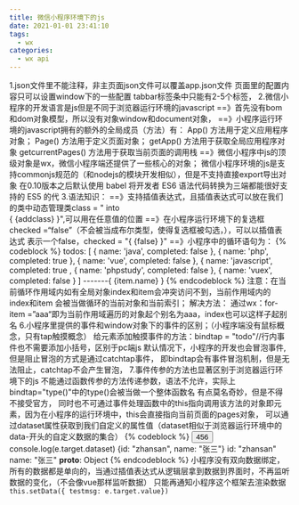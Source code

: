```yaml
---
title: 微信小程序环境下的js
date: 2021-01-01 23:41:10
tags:
  - wx
categories:
  - wx api
---
```



1.json文件里不能注释，非主页面json文件可以覆盖app.json文件
                     页面里的配置内容只可以设置window下的一些配置
	    tabbar标签条中只能有2-5个标签，
2.微信小程序的开发语言是js但是不同于浏览器运行环境的javascript
	==》首先没有bom和dom对象模型，所以没有对象window和document对象，
	==》小程序运行环境的javascript拥有的额外的全局成员（方法）有：
	        App()    方法用于定义应用程序对象；
	        Page()   方法用于定义页面对象；
	        getApp()   方法用于获取全局应用程序对象
	        getcurrentPages()   方法用于获取当前页面的调用栈
	==》微信小程序中js的顶级对象是wx，微信小程序端还提供了一些核心的对象；
	        微信小程序环境的js是支持commonjs规范的（和nodejs的模块开发相似），但是不支持直接export导出对象
	        在0.10版本之后默认使用 babel 将开发者 ES6 语法代码转换为三端都能很好支持的 ES5 的代
3.语法知识：
	==》支持插值表达式，且插值表达式可以放在我们的类中动态管理类class = " into  
	{ {addclass} }",可以用在任意值的位置
	==》在小程序运行环境下的复选框checked =“false”（不会被当成布尔类型，使得复选框被勾选，），可以以插值表达式
	         表示一个false，checked = "{ {false} }"
	==》小程序中的循环语句为：
	{% codeblock %}
            todos: [
                { name: 'java', completed: false },
                { name: 'php', completed: true },
                { name: 'vue', completed: false },
                { name: 'javascript', completed: true ,
                { name: 'phpstudy', completed: false },
                { name: 'vuex', completed: false }
             ]
	        <view wx:for="{ { todos } }" wx:key="item">
    	        <checkbox checked="{ { item.completed } }" ></checkbox>
  	            <text>-------{ {item.name} }</text>
    	    </view>
	{% endcodeblock %}
	注意：在当前循环作用域内如有全局对象index和item会冲突访问不到，当前作用域内的index和item
	         会被当做循环的当前对象和当前索引；
	解决方法：  通过wx：for-item =”aaa“即为当前作用域遍历的对象起个别名为aaa，index也可以这样子起别名
6.小程序里提供的事件和window对象下的事件的区别；（小程序端没有鼠标概念，只有tap触摸概念）
	给元素添加触摸事件的方法：bindtap = "todo"//行内事件也不需要添加小括号，区别于pc端js
	默认情况下，小程序的开发也会冒泡事件,但是阻止冒泡的方式是通过catchtap事件，
	即bindtap会有事件冒泡机制，但是无法阻止，catchtap不会产生冒泡，
7.事件传参的方法也显著区别于浏览器运行环境下的js 
	不能通过函数传参的方法传递参数，语法不允许，实际上bindtap="type()"中的type()会被当做一个整体函数名
	有点莫名奇妙，但是不得不接受官方，
	同时也不可通过事件处理函数中的this指向调用该方法的对象即元素，因为在小程序的运行环境中，this会直接指向当前页面的pages对象，
	可以通过dataset属性获取到我们自定义的属性值（dataset相似于浏览器运行环境中的data-开头的自定义数据的集合）
	{% codeblock %}
    <button bindtap="type" data-name="张三" data-id="zhansan">456</button>
	console.log(e.target.dataset)
	{id: "zhansan", name: "张三"}
	id: "zhansan"
	name: "张三"
	__proto__: Object
    {% endcodeblock %}
	小程序没有双向数据绑定，所有的数据都是单向的，当通过插值表达式从逻辑层拿到数据到界面时，不再监听数据的变化，（不会像vue那样监听数据）
	只能再通知小程序这个框架去渲染数据
    `this.setData({ testmsg: e.target.value})`








